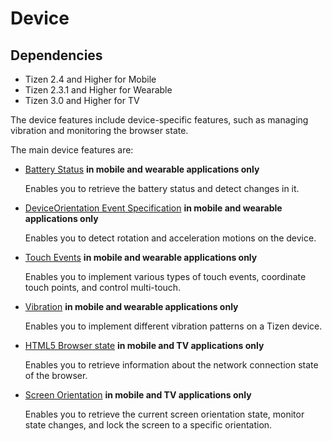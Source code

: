 # Device

## Dependencies

- Tizen 2.4 and Higher for Mobile
- Tizen 2.3.1 and Higher for Wearable
- Tizen 3.0 and Higher for TV

The device features include device-specific features, such as managing vibration and monitoring the browser state.

The main device features are:

- [Battery Status](./w3c/device/battery-w.md) **in mobile and wearable applications only**   

  Enables you to retrieve the battery status and detect changes in it.

- [DeviceOrientation Event Specification](./w3c/device/device-orientation-w.md) **in mobile and wearable applications only**   

  Enables you to detect rotation and acceleration motions on the device.

- [Touch Events](./w3c/device/touch-w.md) **in mobile and wearable applications only**   

  Enables you to implement various types of touch events, coordinate touch points, and control multi-touch.

- [Vibration](./w3c/device/vibration-w.md) **in mobile and wearable applications only**   

  Enables you to implement different vibration patterns on a Tizen device.

- [HTML5 Browser state](./w3c/device/browser-state-w.md)  **in mobile and TV applications only**  

  Enables you to retrieve information about the network connection state of the browser.

- [Screen Orientation](./w3c/device/screen-orientation-w.md)  **in mobile and TV applications only**  

  Enables you to retrieve the current screen orientation state, monitor state changes, and lock the screen to a specific orientation.